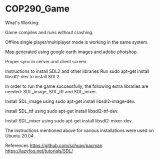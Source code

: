 # COP290_Game

What's Working:


 Game compiles and runs without crashing.
 
 Offline single player/multiplayer mode is working in the same system.
 
 Map generated using google earth images and adobe photshop.
 
 Proper sync in cerver and client screen.
 
 
Instructions to install SDL2 and other libraries
Run sudo apt-get install libsdl2-dev to install SDL2.

In order to run the game successfully, the following extra libraries are needed: SDL_image, SDL_ttf and SDL_mixer.

Install SDL_image using sudo apt-get install libsdl2-image-dev.

Install SDL_ttf using sudo apt-get install libsdl2-ttf-dev.

Install SDL_mixer using sudo apt-get install libsdl2-mixer-dev.

The instructions mentioned above for various installations were used on Ubuntu 20.04.

References
https://github.com/schuay/pacman
https://lazyfoo.net/tutorials/SDL/
